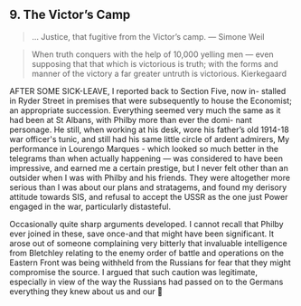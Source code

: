 
## 9. The Victor’s Camp

> ... Justice, that fugitive from the Victor’s camp.
> — Simone Weil


> When truth conquers with the help of 10,000 yelling men — even
> supposing that that which is victorious is truth; with the forms and
> manner of the victory a far greater untruth is victorious.
> Kierkegaard

AFTER SOME SICK-LEAVE, I reported back to Section Five, now in-
stalled in Ryder Street in premises that were subsequently to house the
Economist; an appropriate succession. Everything seemed very much the
same as it had been at St Albans, with Philby more than ever the domi-
nant personage. He still, when working at his desk, wore his father’s old
1914-18 war officer's tunic, and still had his same little circle of ardent
admirers, My performance in Lourengo Marques - which looked so
much better in the telegrams than when actually happening — was
considered to have been impressive, and earned me a certain prestige,
but I never felt other than an outsider when I was with Philby and his
friends. They were altogether more serious than I was about our plans
and stratagems, and found my derisory attitude towards SIS, and
refusal to accept the USSR as the one just Power engaged in the war,
particularly distasteful.

Occasionally quite sharp arguments developed. I cannot recall that
Philby ever joined in these, save once-and that might have been
significant. It arose out of someone complaining very bitterly that
invaluable intelligence from Bletchley relating to the enemy order of
battle and operations on the Eastern Front was being withheld from the
Russians for fear that they might compromise the source. I argued that
such caution was legitimate, especially in view of the way the Russians
had passed on to the Germans everything they knew about us and our
